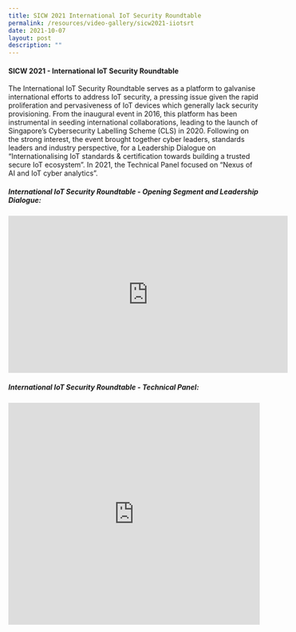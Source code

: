 ```yaml
---
title: SICW 2021 International IoT Security Roundtable
permalink: /resources/video-gallery/sicw2021-iiotsrt
date: 2021-10-07
layout: post
description: ""
---
```


#### **SICW 2021 - International IoT Security Roundtable**

The International IoT Security Roundtable serves as a platform to galvanise international efforts to address IoT security, a pressing issue given the rapid proliferation and pervasiveness of IoT devices which generally lack security provisioning. From the inaugural event in 2016, this platform has been instrumental in seeding international collaborations, leading to the launch of Singapore’s Cybersecurity Labelling Scheme (CLS) in 2020. Following on the strong interest, the event brought together cyber leaders, standards leaders and industry perspective, for a Leadership Dialogue on “Internationalising IoT standards & certification towards building a trusted secure IoT ecosystem”. In 2021, the Technical Panel focused on “Nexus of AI and IoT cyber analytics”.

##### **International IoT Security Roundtable - Opening Segment and Leadership Dialogue:**
<iframe width="560" height="315" src="https://www.youtube.com/embed/YrAXM2byNsQ" title="YouTube video player" frameborder="0" allow="accelerometer; autoplay; clipboard-write; encrypted-media; gyroscope; picture-in-picture" allowfullscreen></iframe>

##### **International IoT Security Roundtable - Technical Panel:**
<iframe width="100%" height="445" src="https://www.youtube.com/embed/dhwfTepFVPY" title="YouTube video player" frameborder="0" allow="accelerometer; autoplay; clipboard-write; encrypted-media; gyroscope; picture-in-picture" allowfullscreen></iframe>